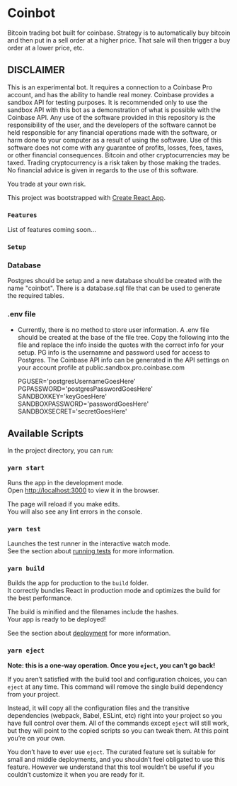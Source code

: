 

# Coinbot

Bitcoin trading bot built for coinbase. Strategy is to automatically buy bitcoin and then put in a sell order at a higher price. That sale will then trigger a buy order at a lower price, etc. 

## DISCLAIMER
This is an experimental bot. It requires a connection to a Coinbase Pro account, and has the ability to handle real money. Coinbase provides a sandbox API for testing purposes. It is recommended only to use the sandbox API with this bot as a demonstration of what is possible with the Coinbase API. Any use of the software provided in this repository is the responsibility of the user, and the developers of the software cannot be held responsible for any financial operations made with the software, or harm done to your computer as a result of using the software. Use of this software does not come with any guarantee of profits, losses, fees, taxes, or other financial consequences. Bitcoin and other cryptocurrencies may be taxed. Trading cryptocurrency is a risk taken by those making the trades. No financial advice is given in regards to the use of this software.

You trade at your own risk.

This project was bootstrapped with [Create React App](https://github.com/facebook/create-react-app).

### `Features`

List of features coming soon...

### `Setup`

### Database
Postgres should be setup and a new database should be created with the name "coinbot". There is a database.sql file that can be used to generate the required tables.

### .env file
- Currently, there is no method to store user information. A .env file should be created at the base of the file tree. Copy the following into the file and replace the info inside the quotes with the correct info for your setup. PG info is the usernamne and password used for access to Postgres. The Coinbase API info can be generated in the API settings on your account profile at public.sandbox.pro.coinbase.com

    PGUSER='postgresUsernameGoesHere'
    PGPASSWORD='postgresPasswordGoesHere'
    SANDBOXKEY='keyGoesHere'
    SANDBOXPASSWORD='passwordGoesHere'
    SANDBOXSECRET='secretGoesHere'


## Available Scripts

In the project directory, you can run:

### `yarn start`

Runs the app in the development mode.\
Open [http://localhost:3000](http://localhost:3000) to view it in the browser.

The page will reload if you make edits.\
You will also see any lint errors in the console.

### `yarn test`

Launches the test runner in the interactive watch mode.\
See the section about [running tests](https://facebook.github.io/create-react-app/docs/running-tests) for more information.

### `yarn build`

Builds the app for production to the `build` folder.\
It correctly bundles React in production mode and optimizes the build for the best performance.

The build is minified and the filenames include the hashes.\
Your app is ready to be deployed!

See the section about [deployment](https://facebook.github.io/create-react-app/docs/deployment) for more information.

### `yarn eject`

**Note: this is a one-way operation. Once you `eject`, you can’t go back!**

If you aren’t satisfied with the build tool and configuration choices, you can `eject` at any time. This command will remove the single build dependency from your project.

Instead, it will copy all the configuration files and the transitive dependencies (webpack, Babel, ESLint, etc) right into your project so you have full control over them. All of the commands except `eject` will still work, but they will point to the copied scripts so you can tweak them. At this point you’re on your own.

You don’t have to ever use `eject`. The curated feature set is suitable for small and middle deployments, and you shouldn’t feel obligated to use this feature. However we understand that this tool wouldn’t be useful if you couldn’t customize it when you are ready for it.

